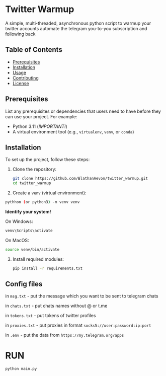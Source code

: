 # Twitter Warmup

A simple, multi-threaded, asynchronous python script to warmup your twitter accounts
automate the telegram you-to-you subscription and following back

## Table of Contents

- [Prerequisites](#prerequisites)
- [Installation](#installation)
- [Usage](#usage)
- [Contributing](#contributing)
- [License](#license)


## Prerequisites

List any prerequisites or dependencies that users need to have before they can use your project. For example:
- Python 3.11 (*IMPORTANT!*)
- A virtual environment tool (e.g., `virtualenv`, `venv`, or `conda`)

## Installation

To set up the project, follow these steps:

1. Clone the repository:
   ```bash
   git clone https://github.com/BlathanAevon/twitter_warmup.git
   cd twitter_warmup
   ```
2. Create a `venv` (virtual environment):
  ```bash
  pythhon (or python3) -m venv venv
  ```

  **Identify your system!**
  
  On Windows:
  ```cmd
  venv\Scripts\activate
  ```
  On MacOS:
  ```zsh
  source venv/bin/activate
  ```
3. Install required modules:
   ```bash
   pip install -r requirements.txt
   ```

## Config files
in `msg.txt` - put the message which you want to be sent to telegram chats

in `chats.txt` - put chats names without @ or t.me

in `tokens.txt` - put tokens of twitter profiles

in `proxies.txt` - put proxies in format `socks5://user:password:ip:port`

in `.env` - put the data from `https://my.telegram.org/apps`


# RUN
```python
python main.py
```

  


